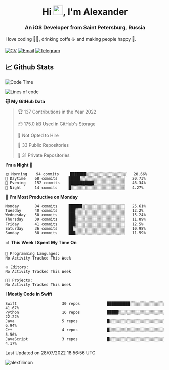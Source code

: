<h1 align="center">Hi <img src="https://raw.githubusercontent.com/MartinHeinz/MartinHeinz/master/wave.gif" width="30px">, I'm Alexander</h1>
<h3 align="center">An iOS Developer from Saint Petersburg, Russia</h3>

I love coding 👨‍💻, drinking coffe ☕️ and making people happy 🎊.

[![CV](https://img.shields.io/badge/CV-Александр%20Филимонов-14b420)](http://alexfilimon.github.io/)
[![Email](https://img.shields.io/badge/Email-as.filimonov@mail.ru-f39f37)](mailto:as.filimonov@mail.ru)
[![Telegram](https://img.shields.io/badge/Telegram-alexfilimon-1686b1)](https://t.me/alexfilimon)

## 📈 Github Stats

<!--START_SECTION:waka-->
![Code Time](http://img.shields.io/badge/Code%20Time-0%20secs-blue)

![Lines of code](https://img.shields.io/badge/From%20Hello%20World%20I%27ve%20Written-248%20Thousand%20lines%20of%20code-blue)

**🐱 My GitHub Data** 

> 🏆 137 Contributions in the Year 2022
 > 
> 📦 175.0 kB Used in GitHub's Storage 
 > 
> 🚫 Not Opted to Hire
 > 
> 📜 33 Public Repositories 
 > 
> 🔑 31 Private Repositories  
 > 
**I'm a Night 🦉** 

```text
🌞 Morning    94 commits     ███████░░░░░░░░░░░░░░░░░░   28.66% 
🌆 Daytime    68 commits     █████░░░░░░░░░░░░░░░░░░░░   20.73% 
🌃 Evening    152 commits    ███████████░░░░░░░░░░░░░░   46.34% 
🌙 Night      14 commits     █░░░░░░░░░░░░░░░░░░░░░░░░   4.27%

```
📅 **I'm Most Productive on Monday** 

```text
Monday       84 commits     ██████░░░░░░░░░░░░░░░░░░░   25.61% 
Tuesday      40 commits     ███░░░░░░░░░░░░░░░░░░░░░░   12.2% 
Wednesday    50 commits     ███░░░░░░░░░░░░░░░░░░░░░░   15.24% 
Thursday     39 commits     ███░░░░░░░░░░░░░░░░░░░░░░   11.89% 
Friday       41 commits     ███░░░░░░░░░░░░░░░░░░░░░░   12.5% 
Saturday     36 commits     ██░░░░░░░░░░░░░░░░░░░░░░░   10.98% 
Sunday       38 commits     ███░░░░░░░░░░░░░░░░░░░░░░   11.59%

```


📊 **This Week I Spent My Time On** 

```text
💬 Programming Languages: 
No Activity Tracked This Week

🔥 Editors: 
No Activity Tracked This Week

🐱‍💻 Projects: 
No Activity Tracked This Week

```

**I Mostly Code in Swift** 

```text
Swift                    30 repos            ██████████░░░░░░░░░░░░░░░   41.67% 
Python                   16 repos            █████░░░░░░░░░░░░░░░░░░░░   22.22% 
Java                     5 repos             █░░░░░░░░░░░░░░░░░░░░░░░░   6.94% 
C++                      4 repos             █░░░░░░░░░░░░░░░░░░░░░░░░   5.56% 
JavaScript               3 repos             █░░░░░░░░░░░░░░░░░░░░░░░░   4.17%

```



 Last Updated on 28/07/2022 18:56:56 UTC
<!--END_SECTION:waka-->

<img align="center" src="https://github-readme-stats.vercel.app/api?username=alexfilimon&show_icons=true" alt="alexfilimon" />
